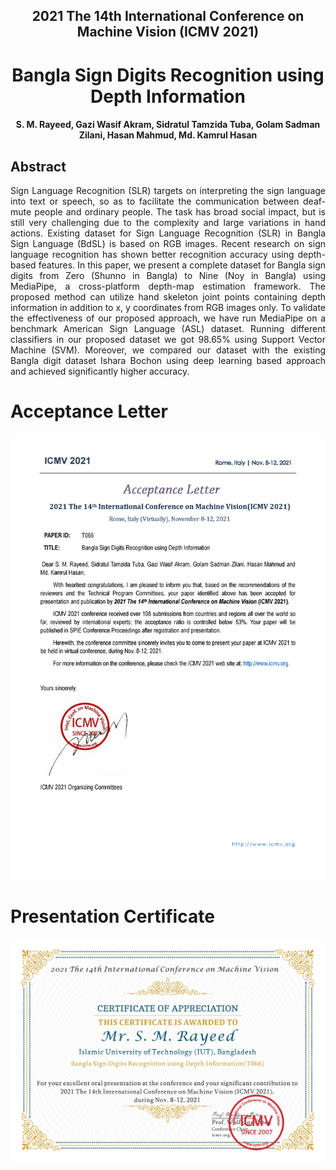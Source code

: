 <h2 align = "center", font = "janina">
  2021 The 14th International Conference on Machine Vision (ICMV 2021)
  <h1 align = "center">
    Bangla Sign Digits Recognition using Depth Information
    <h4 align = "center">
    S. M. Rayeed, Gazi Wasif Akram, Sidratul Tamzida Tuba, Golam Sadman Zilani, Hasan Mahmud, Md. Kamrul Hasan 
    </h4>
  </h1>
</h2>


## Abstract

<p align = "justify"> 
    Sign Language Recognition (SLR) targets on interpreting the sign language into text or speech, so as to facilitate the communication between deaf-mute people and ordinary people. The task has broad social impact, but is still very challenging due to the complexity and large variations in hand actions. Existing dataset for Sign Language Recognition (SLR) in Bangla Sign Language (BdSL) is based on RGB images. Recent research on sign language recognition has shown better recognition accuracy using depth-based features. In this paper, we present a complete dataset for Bangla sign digits from Zero (Shunno in Bangla) to Nine (Noy in Bangla) using MediaPipe, a cross-platform depth-map estimation framework. The proposed method can utilize hand skeleton joint points containing depth information in addition to x, y coordinates from RGB images only. To validate the effectiveness of our proposed approach, we have run MediaPipe on a benchmark American Sign Language (ASL) dataset. Running different classifiers in our proposed dataset we got 98.65% using Support Vector Machine (SVM). Moreover, we compared our dataset with the existing Bangla digit dataset Ishara Bochon using deep learning based approach and achieved significantly higher accuracy.
  
</p>

# Acceptance Letter

![alt text](https://github.com/SMRayeed/ICMV-Publication-2021/blob/main/ICMV-Notification-T066.jpg)

# Presentation Certificate

![alt text](https://github.com/SMRayeed/ICMV-Publication-2021/blob/main/T066-Certificate.jpg)
